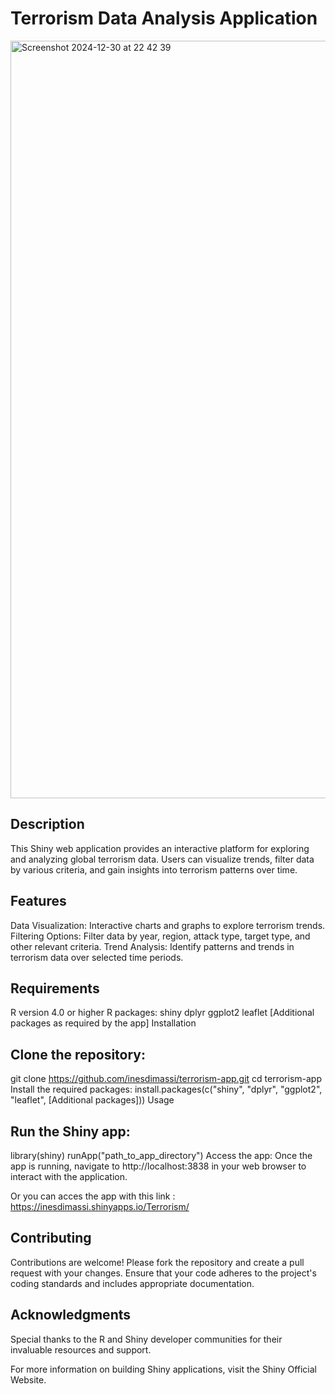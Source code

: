 # Terrorism Data Analysis Application
<img width="1212" alt="Screenshot 2024-12-30 at 22 42 39" src="https://github.com/user-attachments/assets/2f79734a-3e6a-4822-b1b6-9be39ad66af0" />

## Description

This Shiny web application provides an interactive platform for exploring and analyzing global terrorism data. Users can visualize trends, filter data by various criteria, and gain insights into terrorism patterns over time.

## Features
Data Visualization: Interactive charts and graphs to explore terrorism trends.
Filtering Options: Filter data by year, region, attack type, target type, and other relevant criteria.
Trend Analysis: Identify patterns and trends in terrorism data over selected time periods.

## Requirements
R version 4.0 or higher
R packages:
shiny
dplyr
ggplot2
leaflet
[Additional packages as required by the app]
Installation

## Clone the repository:
git clone https://github.com/inesdimassi/terrorism-app.git
cd terrorism-app
Install the required packages:
install.packages(c("shiny", "dplyr", "ggplot2", "leaflet", [Additional packages]))
Usage

## Run the Shiny app:
library(shiny)
runApp("path_to_app_directory")
Access the app: Once the app is running, navigate to http://localhost:3838 in your web browser to interact with the application.

Or you can acces the app with this link : https://inesdimassi.shinyapps.io/Terrorism/

## Contributing
Contributions are welcome! Please fork the repository and create a pull request with your changes. Ensure that your code adheres to the project's coding standards and includes appropriate documentation.


## Acknowledgments
Special thanks to the R and Shiny developer communities for their invaluable resources and support.

For more information on building Shiny applications, visit the Shiny Official Website.
